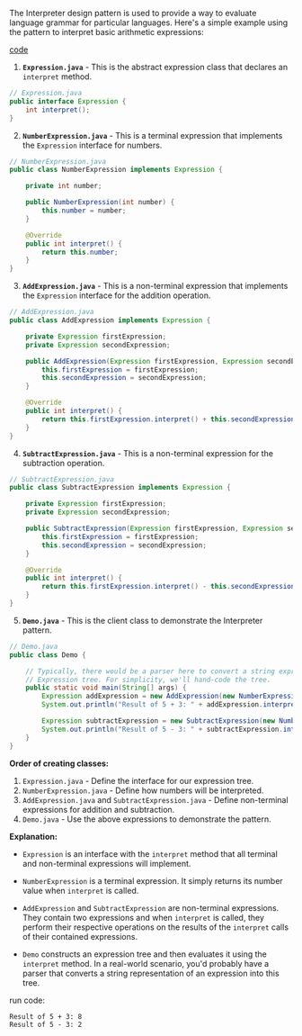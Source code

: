 The Interpreter design pattern is used to provide a way to evaluate language grammar for particular languages. Here's a simple example using the pattern to interpret basic arithmetic expressions:

[code](Interpreter/src/)

1. **`Expression.java`** - This is the abstract expression class that declares an `interpret` method.

```java
// Expression.java
public interface Expression {
    int interpret();
}
```

2. **`NumberExpression.java`** - This is a terminal expression that implements the `Expression` interface for numbers.

```java
// NumberExpression.java
public class NumberExpression implements Expression {

    private int number;

    public NumberExpression(int number) {
        this.number = number;
    }

    @Override
    public int interpret() {
        return this.number;
    }
}
```

3. **`AddExpression.java`** - This is a non-terminal expression that implements the `Expression` interface for the addition operation.

```java
// AddExpression.java
public class AddExpression implements Expression {

    private Expression firstExpression;
    private Expression secondExpression;

    public AddExpression(Expression firstExpression, Expression secondExpression) {
        this.firstExpression = firstExpression;
        this.secondExpression = secondExpression;
    }

    @Override
    public int interpret() {
        return this.firstExpression.interpret() + this.secondExpression.interpret();
    }
}
```

4. **`SubtractExpression.java`** - This is a non-terminal expression for the subtraction operation.

```java
// SubtractExpression.java
public class SubtractExpression implements Expression {

    private Expression firstExpression;
    private Expression secondExpression;

    public SubtractExpression(Expression firstExpression, Expression secondExpression) {
        this.firstExpression = firstExpression;
        this.secondExpression = secondExpression;
    }

    @Override
    public int interpret() {
        return this.firstExpression.interpret() - this.secondExpression.interpret();
    }
}
```

5. **`Demo.java`** - This is the client class to demonstrate the Interpreter pattern.

```java
// Demo.java
public class Demo {

    // Typically, there would be a parser here to convert a string expression into the
    // Expression tree. For simplicity, we'll hand-code the tree.
    public static void main(String[] args) {
        Expression addExpression = new AddExpression(new NumberExpression(5), new NumberExpression(3));
        System.out.println("Result of 5 + 3: " + addExpression.interpret());

        Expression subtractExpression = new SubtractExpression(new NumberExpression(5), new NumberExpression(3));
        System.out.println("Result of 5 - 3: " + subtractExpression.interpret());
    }
}
```

**Order of creating classes:**
1. `Expression.java` - Define the interface for our expression tree.
2. `NumberExpression.java` - Define how numbers will be interpreted.
3. `AddExpression.java` and `SubtractExpression.java` - Define non-terminal expressions for addition and subtraction.
4. `Demo.java` - Use the above expressions to demonstrate the pattern.

**Explanation:**
- `Expression` is an interface with the `interpret` method that all terminal and non-terminal expressions will implement.
  
- `NumberExpression` is a terminal expression. It simply returns its number value when `interpret` is called.

- `AddExpression` and `SubtractExpression` are non-terminal expressions. They contain two expressions and when `interpret` is called, they perform their respective operations on the results of the `interpret` calls of their contained expressions.

- `Demo` constructs an expression tree and then evaluates it using the `interpret` method. In a real-world scenario, you'd probably have a parser that converts a string representation of an expression into this tree.


run code:
```
Result of 5 + 3: 8
Result of 5 - 3: 2
```

